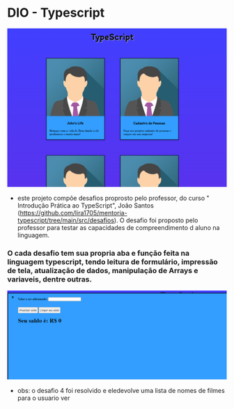# DIO - Typescript 

<img src="Images/capatTS.png">

- este projeto compõe desafios proprosto pelo professor, do curso "
Introdução Prática ao TypeScript", João Santos (https://github.com/lira1705/mentoria-typescript/tree/main/src/desafios). O desafio foi proposto pelo professor para testar as capacidades de compreendimento d aluno na linguagem.

### O cada desafio tem sua propria aba e função feita na linguagem typescript, tendo leitura de formulário, impressão de tela, atualização de dados, manipulação de Arrays e variaveis, dentre outras.

<img src="Images/abaTS.png">

- obs: o desafio 4 foi resolvido e eledevolve uma lista de nomes de filmes para o usuario ver

